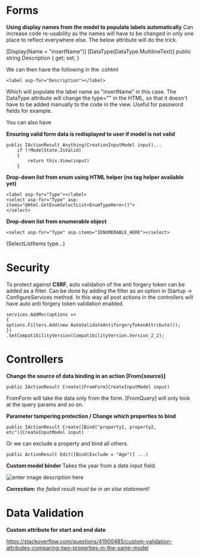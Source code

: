 # Forms

**Using display names from the model to populate labels automatically**
Can increase code re-usability as the names will have to be changed in only one place to reflect everywhere else. The below attribute will do the trick.

[Display(Name = "insertName")]
[DataType(DataType.MultilineText)]
public string Description { get; set; }

We can then have the following in the .cshtml

    <label asp-for="Description"></label>
Which will populate the label name as "insertName" in this case. The DataType attribute will change the type="" in the HTML, so that it doesn't have to be added manually to the code in the view. Useful for password fields for example.

You can also have 

**Ensuring valid form data is redisplayed to user if model is not valid**

    public IActionResult Anything(CreationInputModel input)...
        if (!ModelState.IsValid) 
        {
    	    return this.View(input)
        }

**Drop-down list from enum using HTML helper (no tag helper available yet)**

    <label asp-for="Type"></label>
    <select asp-for="Type" asp-items="@Html.GetEnumSelectList<EnumTypeHere>()">
    </select>


**Drop-down list from enumerable object**

    <select asp-for="Type" asp-items="IENUMERABLE_HERE"></select>
    
(SelectListItems type...)


# Security
To protect against **CSRF**, auto validation of the anti forgery token can be added as a filter. Can be done by adding the filter as an option in Startup -> ConfigureServices method. In this way all post actions in the controllers will have auto anti forgery token validation enabled.

    services.AddMvc(options =>
    {    
    options.Filters.Add(new AutoValidateAntiforgeryTokenAttribute());    
    })   
    .SetCompatibilityVersion(CompatibilityVersion.Version_2_2);


# Controllers

**Change the source of data binding in an action [From{source}]**

    public IActionResult Create([FromForm]CreateInputModel input)
    
FromForm will take the data only from the form. [FromQuery] will only look at the query params and so on.

**Parameter tampering protection / Change which properties to bind**

    public IActionResult Create([Bind("property1, property2, etc")]CreateInputModel input)
    
Or we can exclude a property and bind all others.

    public ActionResult Edit([Bind(Exclude = "Age")] ...)

**Custom model binder**
Takes the year from a date input field.

![enter image description here](https://i.imgur.com/if4wCeq.png)

***Correction:** the failed result must be in an else statement!*


# Data Validation

**Custom attribute for start and end date**

https://stackoverflow.com/questions/41900485/custom-validation-attributes-comparing-two-properties-in-the-same-model

